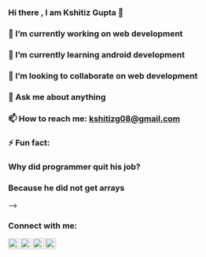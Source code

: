 ### Hi there , I am Kshitiz Gupta 👋


### 🔭 I’m currently working on web development
### 🌱 I’m currently learning android development
### 👯 I’m looking to collaborate on web development
### 💬 Ask me about anything 
### 📫 How to reach me: kshitizg08@gmail.com
### ⚡ Fun fact: 
### Why did programmer quit his job?
### Because he did not get arrays
-->


### Connect with me: 

<a href="https://www.linkedin.com/in/kshitiz045/" target="_blank">
  <img align="left" alt="kshitiz045/" | Linkedin" title="LinkedIn"  width="22px" src="https://cdn.jsdelivr.net/npm/simple-icons@v3/icons/linkedin.svg"> 
</a>                                                                                                                                     
<a href="https://www.hackerrank.com/_181500338/" target="_blank">
  <img align="left" alt="kshitiz045" | HackerRank" title="HackerRank" width="22px" src="https://cdn.jsdelivr.net/npm/simple-icons@v3/icons/hackerrank.svg"> 
</a>
<a href="https://twitter.com/kshitiz045/" target="_blank">
  <img align="left" alt="kshitiz045" | Twitter" title="Twitter" width="22px" src="https://cdn.jsdelivr.net/npm/simple-icons@3.0.1/icons/twitter.svg">
</a>                                                                                                                                                                             <a href="https://www.instagram.com/kshitiz045/" target="_blank">
  <img align="left" alt="kshitiz045 | Instagram" title="Instagram" width="22px" src="https://cdn.jsdelivr.net/npm/simple-icons@3.0.1/icons/instagram.svg">
</a>
<br />
<br />
